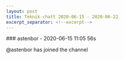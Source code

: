 ```yaml
---
layout: post
title: Teknik-chatt 2020-06-15 - 2020-06-22
excerpt_separator: <!--excerpt-->
---
```

<section class="message" markdown="1">
### astenbor - 2020-06-15 11:05 56s

@astenbor has joined the channel

<!--excerpt-->
</section>